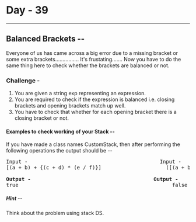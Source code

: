  # Day - 39
---
## Balanced Brackets --
Everyone of us has came across a big error due to a missing bracket or some extra brackets................
It's frustating.......
Now you have to do the same thing here to check whether the brackets are balanced or not.

### Challenge - 
1. You are given a string exp representing an expression.
2. You are required to check if the expression is balanced i.e. closing brackets and opening brackets match up well.
3. You have to check that whether for each opening bracket there is a closing bracket or not.

#### Examples to check working of your Stack -- 
If you have made a class names CustomStack, then after performing the following operations the output should be -- 
<pre>
Input -                                           Input -
[(a + b) + {(c + d) * (e / f)}]                     ([(a + b) + {(c + d) * (e / f)}]

<b>Output -                                        Output - </b> 
true                                                  false
</pre>

##### Hint -- 
Think about the problem using stack DS.